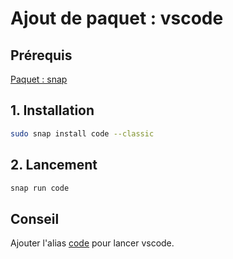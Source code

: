 # Ajout de paquet : vscode

## Prérequis

[Paquet : snap](./paquet-snap.md)

## 1. Installation

```bash
sudo snap install code --classic
```

## 2. Lancement

```bash
snap run code
```

## Conseil

Ajouter l'alias [code](../aliases.md) pour lancer vscode.
